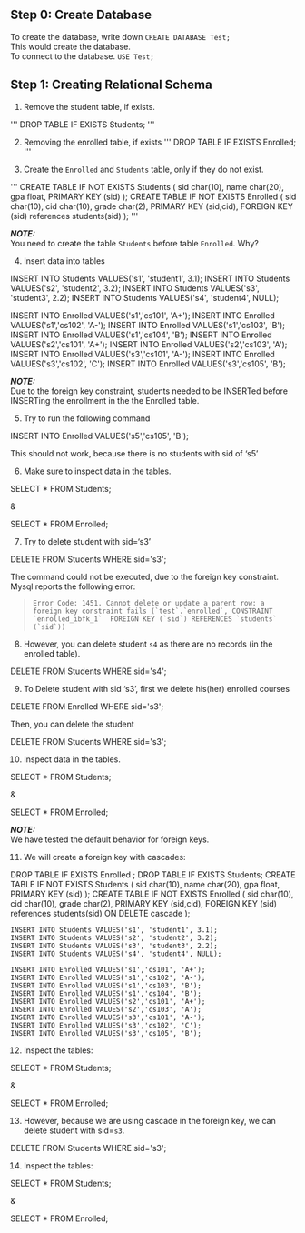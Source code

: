 Step 0: Create Database
-----------------------

To create the database, write down `CREATE DATABASE Test;`  
This would create the database.  
To connect to the database. `USE Test;`

Step 1: Creating Relational Schema
----------------------------------

1.  Remove the student table, if exists.

'''
DROP TABLE IF EXISTS Students;
'''

2.  Removing the enrolled table, if exists
'''
DROP TABLE IF EXISTS Enrolled;
'''

3.  Create the `Enrolled` and `Students` table, only if they do not exist.

'''
   CREATE TABLE IF NOT EXISTS Students (
  		sid char(10),
  	    name char(20),
  	    gpa float,
  	    PRIMARY KEY (sid)
  );
  CREATE TABLE IF NOT EXISTS Enrolled (
  sid char(10),
  cid char(10),
  grade char(2),
  PRIMARY KEY (sid,cid),
  FOREIGN KEY (sid) references students(sid)
  );
  '''

**_NOTE:_**  
You need to create the table `Students` before table `Enrolled`. Why?

4.  Insert data into tables

INSERT INTO Students VALUES('s1', 'student1', 3.1);
INSERT INTO Students VALUES('s2', 'student2', 3.2);
INSERT INTO Students VALUES('s3', 'student3', 2.2);
INSERT INTO Students VALUES('s4', 'student4', NULL);

INSERT INTO Enrolled VALUES('s1','cs101', 'A+');
INSERT INTO Enrolled VALUES('s1','cs102', 'A-');
INSERT INTO Enrolled VALUES('s1','cs103', 'B');
INSERT INTO Enrolled VALUES('s1','cs104', 'B');
INSERT INTO Enrolled VALUES('s2','cs101', 'A+');
INSERT INTO Enrolled VALUES('s2','cs103', 'A');
INSERT INTO Enrolled VALUES('s3','cs101', 'A-');
INSERT INTO Enrolled VALUES('s3','cs102', 'C');
INSERT INTO Enrolled VALUES('s3','cs105', 'B');

**_NOTE:_**  
Due to the foreign key constraint, students needed to be INSERTed before INSERTing the enrollment in the the Enrolled table.

5.  Try to run the following command

 INSERT INTO Enrolled VALUES('s5','cs105', 'B');

This should not work, because there is no students with sid of ‘s5’

6.  Make sure to inspect data in the tables.

SELECT \* FROM Students;

&

SELECT \* FROM Enrolled;

7.  Try to delete student with sid=‘s3’

DELETE  FROM Students WHERE sid='s3';

The command could not be executed, due to the foreign key constraint. Mysql reports the following error:

>     Error Code: 1451. Cannot delete or update a parent row: a foreign key constraint fails (`test`.`enrolled`, CONSTRAINT `enrolled_ibfk_1`  FOREIGN KEY (`sid`) REFERENCES `students` (`sid`))
>     

8.  However, you can delete student `s4` as there are no records (in the enrolled table).

DELETE  FROM Students WHERE sid='s4';

9.  To Delete student with sid ‘s3’, first we delete his(her) enrolled courses

DELETE  FROM Enrolled WHERE sid='s3';

Then, you can delete the student

DELETE  FROM Students WHERE sid='s3';

10.  Inspect data in the tables.

SELECT \* FROM Students;

&

SELECT \* FROM Enrolled;

**_NOTE:_**  
We have tested the default behavior for foreign keys.

11.  We will create a foreign key with cascades:

 DROP TABLE IF EXISTS Enrolled ;
 DROP TABLE IF EXISTS Students;
 CREATE TABLE IF NOT EXISTS Students (
    		sid char(10),
		    name char(20),
		    gpa float,
		    PRIMARY KEY (sid)
    );
    CREATE TABLE IF NOT EXISTS Enrolled (
		    sid char(10),
		    cid char(10),
		    grade char(2),
		    PRIMARY KEY (sid,cid),
    FOREIGN KEY (sid) references students(sid) ON DELETE cascade
    );
  
	INSERT INTO Students VALUES('s1', 'student1', 3.1);
	INSERT INTO Students VALUES('s2', 'student2', 3.2);
	INSERT INTO Students VALUES('s3', 'student3', 2.2);
	INSERT INTO Students VALUES('s4', 'student4', NULL);
	
	INSERT INTO Enrolled VALUES('s1','cs101', 'A+');
	INSERT INTO Enrolled VALUES('s1','cs102', 'A-');
	INSERT INTO Enrolled VALUES('s1','cs103', 'B');
	INSERT INTO Enrolled VALUES('s1','cs104', 'B');
	INSERT INTO Enrolled VALUES('s2','cs101', 'A+');
	INSERT INTO Enrolled VALUES('s2','cs103', 'A');
	INSERT INTO Enrolled VALUES('s3','cs101', 'A-');
	INSERT INTO Enrolled VALUES('s3','cs102', 'C');
	INSERT INTO Enrolled VALUES('s3','cs105', 'B');

12.  Inspect the tables:

SELECT \* FROM Students;

&

SELECT \* FROM Enrolled;

13.  However, because we are using cascade in the foreign key, we can delete student with sid=`s3`.

DELETE  FROM Students WHERE sid='s3';

14.  Inspect the tables:

SELECT \* FROM Students;

&

SELECT \* FROM Enrolled;
